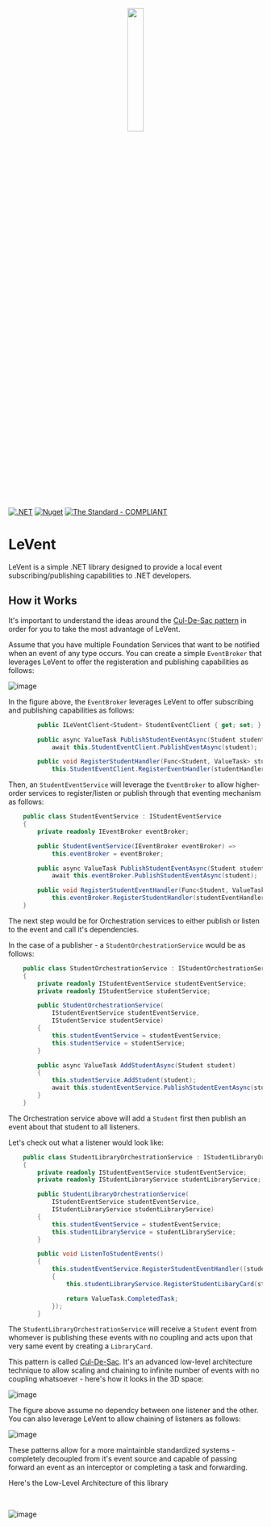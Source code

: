 <p align="center">
  <img width="25%" height="25%" src="https://github.com/hassanhabib/LeVent/blob/master/LeVent/LeVent.png?raw=true">
</p>

[![.NET](https://github.com/hassanhabib/LeVent/actions/workflows/dotnet.yml/badge.svg)](https://github.com/hassanhabib/LeVent/actions/workflows/dotnet.yml)
[![Nuget](https://img.shields.io/nuget/v/LeVent)](https://www.nuget.org/packages/LeVent/)
[![The Standard - COMPLIANT](https://img.shields.io/badge/The_Standard-COMPLIANT-2ea44f)](https://github.com/hassanhabib/The-Standard)

# LeVent
LeVent is a simple .NET library designed to provide a local event subscribing/publishing capabilities to .NET developers.

## How it Works
It's important to understand the ideas around the [Cul-De-Sac pattern](youtube.com/watch?v=Wgz5m0MY9Xo&ab_channel=HassanHabib) in order for you to take the most advantage of LeVent.

Assume that you have multiple Foundation Services that want to be notified when an event of any type occurs. You can create a simple `EventBroker` that leverages LeVent to offer the registeration and publishing capabilities as follows:

![image](https://user-images.githubusercontent.com/1453985/193402310-3e7e0617-f04c-4187-a381-5ad6e7936573.png)

In the figure above, the `EventBroker` leverages LeVent to offer subscribing and publishing capabilities as follows:

```csharp
        public ILeVentClient<Student> StudentEventClient { get; set; }

        public async ValueTask PublishStudentEventAsync(Student student) =>
            await this.StudentEventClient.PublishEventAsync(student);

        public void RegisterStudentHandler(Func<Student, ValueTask> studentHandler) =>
            this.StudentEventClient.RegisterEventHandler(studentHandler);
```

Then, an `StudentEventService` will leverage the `EventBroker` to allow higher-order services to register/listen or publish through that eventing mechanism as follows:

```csharp
    public class StudentEventService : IStudentEventService
    {
        private readonly IEventBroker eventBroker;

        public StudentEventService(IEventBroker eventBroker) =>
            this.eventBroker = eventBroker;

        public async ValueTask PublishStudentEventAsync(Student student) =>
            await this.eventBroker.PublishStudentEventAsync(student);

        public void RegisterStudentEventHandler(Func<Student, ValueTask> studentEventHandler) =>
            this.eventBroker.RegisterStudentHandler(studentEventHandler);
    }

```

The next step would be for Orchestration services to either publish or listen to the event and call it's dependencies.

In the case of a publisher - a `StudentOrchestrationService` would be as follows:

```csharp
    public class StudentOrchestrationService : IStudentOrchestrationService
    {
        private readonly IStudentEventService studentEventService;
        private readonly IStudentService studentService;

        public StudentOrchestrationService(
            IStudentEventService studentEventService,
            IStudentService studentService)
        {
            this.studentEventService = studentEventService;
            this.studentService = studentService;
        }

        public async ValueTask AddStudentAsync(Student student)
        {
            this.studentService.AddStudent(student);
            await this.studentEventService.PublishStudentEventAsync(student);
        }
    }
```
The Orchestration service above will add a `Student` first then publish an event about that student to all listeners.

Let's check out what a listener would look like:

```csharp
    public class StudentLibraryOrchestrationService : IStudentLibraryOrchestrationService
    {
        private readonly IStudentEventService studentEventService;
        private readonly IStudentLibraryService studentLibraryService;

        public StudentLibraryOrchestrationService(
            IStudentEventService studentEventService,
            IStudentLibraryService studentLibraryService)
        {
            this.studentEventService = studentEventService;
            this.studentLibraryService = studentLibraryService;
        }

        public void ListenToStudentEvents()
        {
            this.studentEventService.RegisterStudentEventHandler((student) =>
            {
                this.studentLibraryService.RegisterStudentLibaryCard(student);

                return ValueTask.CompletedTask;
            });
        }
```

The `StudentLibraryOrchestrationService` will receive a `Student` event from whomever is publishing these events with no coupling and acts upon that very same event by creating a `LibraryCard`.

This pattern is called [Cul-De-Sac](https://github.com/hassanhabib/The-Standard/blob/master/2.%20Services/2.3%20Orchestrations/2.3%20Orchestrations.md#2322-cul-de-sac). It's an advanced low-level architecture technique to allow scaling and chaining to infinite number of events with no coupling whatsoever - here's how it looks in the 3D space:


![image](https://user-images.githubusercontent.com/1453985/193402672-062e7db2-7e47-4b50-bbd6-a376b198814c.png)

The figure above assume no dependcy between one listener and the other. You can also leverage LeVent to allow chaining of listeners as follows:

![image](https://user-images.githubusercontent.com/1453985/193402792-7e808de6-d649-4766-bcda-a29448fe8571.png)

These patterns allow for a more maintainble standardized systems - completely decoupled from it's event source and capable of passing forward an event as an interceptor or completing a task and forwarding.


Here's the Low-Level Architecture of this library

<br />

![image](https://user-images.githubusercontent.com/1453985/194765922-b5c0f67b-79f0-49b1-80ba-8fffc4546c7c.png)
